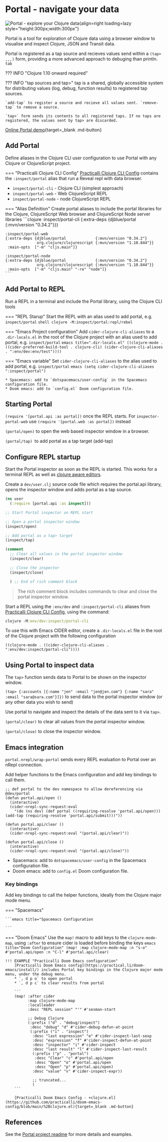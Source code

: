 # Portal - navigate your data

![Portal - explore your Clojure data](https://raw.githubusercontent.com/djblue/portal/master/resources/screenshot.png){align=right loading=lazy style="height:300px;width:300px"}

Portal is a tool for exploration of Clojure data using a browser window to visualise and inspect Clojure, JSON and Transit data.

Portal is registered as a tap source and recieves values send within a  `(tap> ,,,)` form, providing a more advanced approach to debuging than println.  `tab`

??? INFO "Clojure 1.10 onward required"

??? INFO "tap sources and tap>"
    tap is a shared, globally accessible system for distributing values (log, debug, function results) to registered tap sources. 
    
    `add-tap` to register a source and recieve all values sent. `remove-tap` to remove a source.
    
    `tap>` form sends its contents to all registered taps. If no taps are registered, the values sent by tap> are discarded. 
    
[Online Portal demo](https://djblue.github.io/portal/){target=_blank .md-button}


## Add Portal

Define aliases in the Clojure CLI user configuration to use Portal with any Clojure or ClojureScript project.


=== "Practicalli Clojure CLI Config"
    [Practicalli Clojure CLI Config](/clojure/clojure-cli/practicalli-config.md) contains the `:inspect/portal` alias that run a Reveal repl with data browser.

* `inspect/portal-cli` - Clojure CLI (simplest approach)
* `inspect/portal-web` - Web ClojureScript REPL
* `inspect/portal-node` - node ClojureScript REPL

=== "Alias Definition"
    Create portal aliases to include the portal libraries for the Clojure, ClojureScript Web browser and ClojureScript Node server libraries
    ```clojure
    :inspect/portal-cli
    {:extra-deps {djblue/portal {:mvn/version "0.34.2"}}}
  
    :inspect/portal-web
    {:extra-deps {djblue/portal             {:mvn/version "0.34.2"}
                  org.clojure/clojurescript {:mvn/version "1.10.844"}}
     :main-opts  ["-m" "cljs.main"]}
  
    :inspect/portal-node
    {:extra-deps {djblue/portal             {:mvn/version "0.34.2"}
                  org.clojure/clojurescript {:mvn/version "1.10.844"}}
     :main-opts  ["-m" "cljs.main" "-re" "node"]}
    ```


## Add Portal to REPL 

Run a REPL in a terminal and include the Portal library, using the Clojure CLI tools

=== "REPL Starup"
    Start the REPL with an alias used to add portal, e.g. `inspect/portal`
    ```shell
    clojure -M:inspect/portal:repl/rebel
    ```

=== "Emacs Project configuration"
    Add `cider-clojure-cli-aliases` to a `.dir-locals.el` in the root of the Clojure project with an alias used to add portal, e.g. `inspect/portal`
    ```emacs title=".dir-locals.el"
    ((clojure-mode . ((cider-preferred-build-tool . clojure-cli)
                      (cider-clojure-cli-aliases . ":env/dev:env/test"))))
    ```

=== "Emacs variable"
    Set `cider-clojure-cli-aliases` to the alias used to add portal, e.g. `inspect/portal`
    ```emacs
    (setq cider-clojure-cli-aliases ":inspect/portal")
    ```

    * Spacemacs: add to `dotspacemacs/user-config` in the Spacemacs configuration file.
    * Doom emacs: add to `config.el` Doom configuration file.


## Starting Portal 

`(require '[portal.api :as portal])` once the REPL starts.  For `inspector-portal-web` use `(require '[portal.web :as portal])` instead

`(portal/open)` to open the web based inspector window in a browser.

`(portal/tap) `to add portal as a tap target (add-tap)


## Configure REPL startup

Start the Portal inspector as soon as the REPL is started.  This works for a terminal REPL as well as [clojure aware editors](/clojure-editors/).

Create a `dev/user.clj` source code file which requires the portal.api library, opens the inspector window and adds portal as  a tap source.


```clojure
(ns user
  (:require [portal.api :as inspect]))

;; Start Portal inspector on REPL start

;; Open a portal inspector window
(inspect/open)

;; Add portal as a tap> target
(inspect/tap)

(comment
  ;; Clear all values in the portal inspector window
  (inspect/clear)

  ;; Close the inspector
  (inspect/close)

  ) ;; End of rich comment block
```

> The rich comment block includes commands to clear and close the portal inspector window.


Start a REPL using the `:env/dev` and `:inspect/portal-cli` aliases from [Practicalli Clojure CLI Config](/clojure-cli/install/community-tools.md), using the command:

```clojure
clojure -M:env/dev:inspect/portal-cli
```

To use this with Emacs CIDER editor, create a `.dir-locals.el` file in the root of the Clojure project with the following configuration

```
((clojure-mode . ((cider-clojure-cli-aliases . ":env/dev:inspect/portal-cli"))))
```


## Using Portal to inspect data

The `tap>` function sends data to Portal to be shown on the inspector window.

`(tap> {:accounts [{:name "jen" :email "jen@jen.com"} {:name "sara" :email "sara@sara.com"}]})` to send data to the portal inspector window (or any other data you wish to send)

Use portal to navigate and inspect the details of the data sent to it via `tap>`.

`(portal/clear)` to clear all values from the portal inspector window.

`(portal/close)` to close the inspector window.


## Emacs integration

`portal.nrepl/wrap-portal` sends every REPL evaluation to Portal over an nRepl connection.

Add helper functions to the Emacs configuration and add key bindings to call them.

```emacs title="Emacs Configuration"
;; def portal to the dev namespace to allow dereferencing via @dev/portal
(defun portal.api/open ()
  (interactive)
  (cider-nrepl-sync-request:eval
    "(do (ns dev) (def portal ((requiring-resolve 'portal.api/open))) (add-tap (requiring-resolve 'portal.api/submit)))"))

(defun portal.api/clear ()
  (interactive)
  (cider-nrepl-sync-request:eval "(portal.api/clear)"))

(defun portal.api/close ()
  (interactive)
  (cider-nrepl-sync-request:eval "(portal.api/close)"))
```

* Spacemacs: add to `dotspacemacs/user-config` in the Spacemacs configuration file.
* Doom emacs: add to `config.el` Doom configuration file.
 

### Key bindings

Add key bindings to call the helper functions, ideally from the Clojure major mode menu.

=== "Spacemacs"

    ```emacs title="Spacemacs Configuration

    ```

=== "Doom Emacs"
    Use the `map!` macro to add keys to the `clojure-mode-map`, using `:after` to ensure cider is loaded before binding the keys 
    ```emacs title="Doom Configuration"
    (map! :map clojure-mode-map
          :n "s-o" #'portal.api/open
          :n "C-l" #'portal.api/clear)
    ```

    !!! EXAMPLE "Practicalli Doom Emacs configuration"
        [Practicalli Doom Emacs config](https://practical.li/doom-emacs/install/) includes Portal key bindings in the Clojure major mode menu, under the debug menu.
        * `, d p o` to open portal
        * `, d p c` to clear results from portal

        ```
        (map! :after cider
              :map clojure-mode-map
              :localleader
              :desc "REPL session" "'" #'sesman-start

              ;; Debug Clojure
              (:prefix ("d" . "debug/inspect")
               :desc "debug" "d" #'cider-debug-defun-at-point
               (:prefix ("i" . "inspect")
                :desc "last expression" "e" #'cider-inspect-last-sexp
                :desc "expression" "f" #'cider-inspect-defun-at-point
                :desc "inspector" "i" #'cider-inspect
                :desc "last result" "l" #'cider-inspect-last-result
                (:prefix ("p" . "portal")
                 :desc "Clear" "c" #'portal.api/open
                 :desc "Open" "o" #'portal.api/open
                 :desc "Open" "p" #'portal.api/open)
                :desc "value" "v" #'cider-inspect-expr))
    
                ;; truncated...
                )
        ```
        
        [Practicalli Doom Emacs Config - +clojure.el](https://github.com/practicalli/doom-emacs-config/blob/main/%2Bclojure.el){target=_blank .md-button}


## References
See the [Portal project readme](https://github.com/djblue/portal) for more details and examples.
